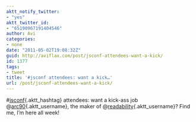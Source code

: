 ```yaml
---
aktt_notify_twitter:
- "yes"
aktt_twitter_id:
- "65190967191404546"
author: Avi
categories:
- none
date: "2011-05-02T19:08:32Z"
guid: http://aviflax.com/post/jsconf-attendees-want-a-kick/
id: 1377
tags:
- tweet
title: '#jsconf attendees: want a kick…'
url: /post/jsconf-attendees-want-a-kick/
---
```

#[jsconf](http://search.twitter.com/search?q=%23jsconf){.aktt_hashtag} attendees: want a kick-ass job @[arc90](http://twitter.com/arc90){.aktt_username}, the maker of @[readability](http://twitter.com/readability){.aktt_username}? Find me, I&#8217;m here all week!